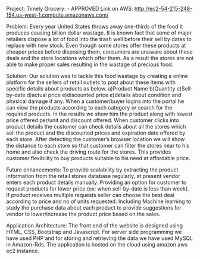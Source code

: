 Project: Timely Grocery: - APPROVED
Link on AWS:  http://ec2-54-215-248-154.us-west-1.compute.amazonaws.com/

Problem:
Every year United States throws away one-thirds of the food it produces causing billion dollar wastage. It is known fact that some of major retailers dispose a lot of food into the trash well before their sell by dates to replace with new stock. Even though some stores offer these products at cheaper prices before disposing them, consumers are unaware about these deals and the store locations which offer them. As a result the stores are not able to make proper sales resulting in the wastage of precious food.

Solution:
Our solution was to tackle this food wastage by creating a online platform for the sellers of retail outlets to post about these items with specific details about products as below.
a)Product Name b)Quantity c)Sell-by-date d)actual price e)discounted price e)details about condition and physical damage if any.
When a customer/buyer logins into the portal he can view the products according to each category or search for the required products. In the results we show him the product along with lowest price offered per/unit and discount offered.
When customer clicks into product details the customer can check details about all the stores which sell the product and the discounted prices and expiration date offered by each store. After detecting the customer’s browser location we will show the distance to each store so that customer can filter the stores near to his home and also check the driving route for the stores. This provides customer flexibility to buy products suitable to his need at affordable price.

Future enhancements:
To provide scalability by extracting the product information from the retail stores database regularly, at present vendor enters each product details manually.
Providing an option for customer to request products for lower price (ex: when sell-by-date is less than week). If product receives multiple requests seller can choose the best deal according to price and no of units requested.
Including Machine learning to study the purchase data about each product to provide suggestions for vendor to lower/increase the product price based on the sales.

Application Architecture:
The front end of the website is designed using HTML, CSS, Bootstrap and Javascript. For server side programming we have used PHP and for storing and retrieving the data we have used MySQL in Amazon-Rds. The application is hosted on the cloud using amazon aws ec2 instance.
